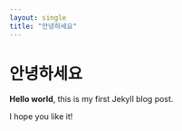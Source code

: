 ```yaml
---
layout: single
title: "안녕하세요"
---
```



# 안녕하세요

**Hello world**, this is my first Jekyll blog post.

I hope you like it!
